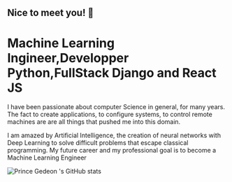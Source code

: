 ## Nice to meet you! 👋

# Machine Learning Ingineer,Developper Python,FullStack Django and React JS

I have been passionate about computer Science in general, for many years. The fact
to create applications, to configure systems, to control
remote machines are are all things that pushed me into this
domain.

I am amazed by Artificial Intelligence, the creation of neural networks with Deep Learning to solve difficult problems that escape classical programming.
My future career and my professional goal is to become a Machine Learning Engineer

![Prince Gedeon 's GitHub stats](https://github-readme-stats.vercel.app/api?username=princeGedeon&show_icons=true)

